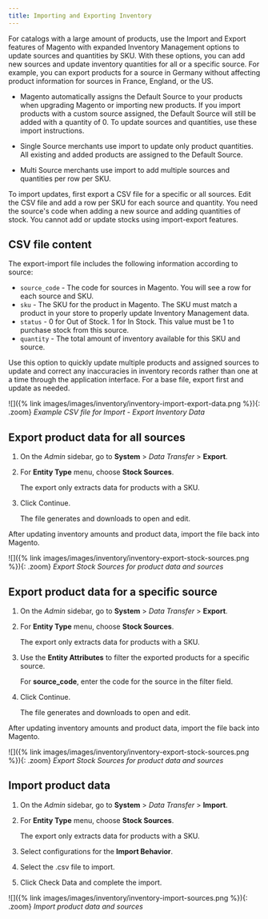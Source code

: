 ```yaml
---
title: Importing and Exporting Inventory
---
```


For catalogs with a large amount of products, use the Import and Export features of Magento with expanded Inventory Management options to update sources and quantities by SKU. With these options, you can add new sources and update inventory quantities for all or a specific source. For example, you can export products for a source in Germany without affecting product information for sources in France, England, or the US.

- Magento automatically assigns the Default Source to your products when upgrading Magento or importing new products. If you import products with a custom source assigned, the Default Source will still be added with a quantity of 0. To update sources and quantities, use these import instructions.

- Single Source merchants use import to update only product quantities. All existing and added products are assigned to the Default Source.

- Multi Source merchants use import to add multiple sources and quantities per row per SKU.

To import updates, first export a CSV file for a specific or all sources. Edit the CSV file and add a row per SKU for each source and quantity. You need the source's code when adding a new source and adding quantities of stock. You cannot add or update stocks using import-export features.

## CSV file content

The export-import file includes the following information according to source:

- `source_code` - The code for sources in Magento. You will see a row for each source and SKU.
- `sku` - The SKU for the product in Magento. The SKU must match a product in your store to properly update Inventory Management data.
- `status` - 0 for Out of Stock. 1 for In Stock. This value must be 1 to purchase stock from this source.
- `quantity` - The total amount of inventory available for this SKU and source.

Use this option to quickly update multiple products and assigned sources to update and correct any inaccuracies in inventory records rather than one at a time through the application interface. For a base file, export first and update as needed.

![]({% link images/images/inventory/inventory-import-export-data.png %}){: .zoom}
_Example CSV file for Import - Export Inventory Data_

## Export product data for all sources

1. On the _Admin_ sidebar, go to **System** > _Data Transfer_ > **Export**.

1. For **Entity Type** menu, choose **Stock Sources**.

   The export only extracts data for products with a SKU.

1. Click <span class="btn">Continue</span>.

   The file generates and downloads to open and edit.

After updating inventory amounts and product data, import the file back into Magento.

![]({% link images/images/inventory/inventory-export-stock-sources.png %}){: .zoom}
_Export Stock Sources for product data and sources_

## Export product data for a specific source

1. On the _Admin_ sidebar, go to **System** > _Data Transfer_ > **Export**.

1. For **Entity Type** menu, choose **Stock Sources**.

   The export only extracts data for products with a SKU.

1. Use the **Entity Attributes** to filter the exported products for a specific source.

   For **source_code**, enter the code for the source in the filter field.

1. Click <span class="btn">Continue</span>.

   The file generates and downloads to open and edit.

After updating inventory amounts and product data, import the file back into Magento.

![]({% link images/images/inventory/inventory-export-stock-sources.png %}){: .zoom}
_Export Stock Sources for product data and sources_

## Import product data

1. On the _Admin_ sidebar, go to **System** > _Data Transfer_ > **Import**.

1. For **Entity Type** menu, choose **Stock Sources**.

   The export only extracts data for products with a SKU.

1. Select configurations for the **Import Behavior**.

1. Select the .csv file to import.

1. Click <span class="btn">Check Data</span> and complete the import.

![]({% link images/images/inventory/inventory-import-sources.png %}){: .zoom}
_Import product data and sources_
